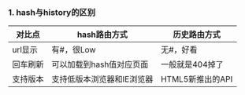 ### 1. hash与history的区别

| 对比点   | hash路由方式               | 历史路由方式     |
| -------- | -------------------------- | ---------------- |
| url显示  | 有#，很Low                 | 无#，好看        |
| 回车刷新 | 可以加载到hash值对应页面   | 一般就是404掉了  |
| 支持版本 | 支持低版本浏览器和IE浏览器 | HTML5新推出的API |

